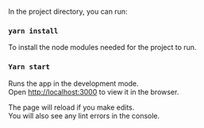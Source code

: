 In the project directory, you can run:

### `yarn install`
To install the node modules needed for the project to run.

### `Yarn start`

Runs the app in the development mode.\
Open [http://localhost:3000](http://localhost:3000) to view it in the browser.

The page will reload if you make edits.\
You will also see any lint errors in the console.
